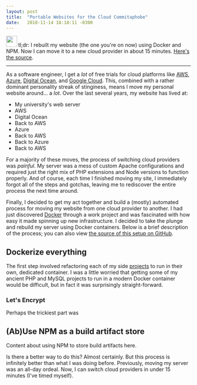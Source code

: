```yaml
---
layout: post
title:  "Portable Websites for the Cloud Commitaphobe"
date:   2018-11-14 18:18:11 -0300
---
```


<img src="{{ 'assets/img/teal-deer.svg' | relative_url }}" style="height: 30px; margin-bottom: -10px; margin-right: 3px;" />tl;dr: I rebuilt my website (the one you're on now) using Docker and NPM.  Now I can move it to a new cloud provider in about 15 minutes.  [Here's the source](https://github.com/nfriend/website-3.0-docker).

<hr />

As a software engineer, I get a _lot_ of free trials for cloud platforms like [AWS](https://aws.amazon.com/), [Azure](https://azure.microsoft.com/en-us/), [Digital Ocean](https://www.digitalocean.com/), and [Google Cloud](https://cloud.google.com/).  This, combined with a rather dominant personality streak of stinginess, means I move my personal website around... a _lot_.  Over the last several years, my website has lived at:

- My university's web server
- AWS
- Digital Ocean
- Back to AWS
- Azure
- Back to AWS
- Back to Azure
- Back to AWS

For a majority of these moves, the process of switching cloud providers was _painful_. My server was a mess of custom Apache configurations and required just the right mix of PHP extensions and Node versions to function properly.  And of course, each time I finished moving my site, I immediately forgot all of the steps and gotchas, leaving me to rediscover the entire process the next time around.

Finally, I decided to get my act together and build a (mostly) automated process for moving my website from one cloud provider to another.  I had just discovered [Docker](https://www.docker.com/) through a work project and was fascinated with how easy it made spinning up new infrastructure.  I decided to take the plunge and rebuild my server using Docker containers.  Below is a brief description of the process; you can also view [the source of this setup on GitHub](https://github.com/nfriend/website-3.0-docker).

## Dockerize everything

The first step involved refactoring each of my side [projects](/projects) to run in their own, dedicated container.  I was a little worried that getting some of my ancient PHP and MySQL projects to run in a modern Docker container would be difficult, but in fact it was surprisingly straight-forward.

### Let's Encrypt

Perhaps the trickiest part was 

## (Ab)Use NPM as a build artifact store

Content about using NPM to store build artifacts here.

Is there a better way to do this?  Almost certainly.  But this process is infinitely better than what I was doing before.  Previously, moving my server was an all-day ordeal.  Now, I can switch cloud providers in under 15 minutes (I've timed myself).